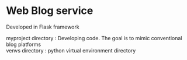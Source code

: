 # Web Blog service  
Developed in Flask framework  

myproject directory : Developing code. The goal is to mimic conventional blog platforms \
venvs directory : python virtual environment directory
